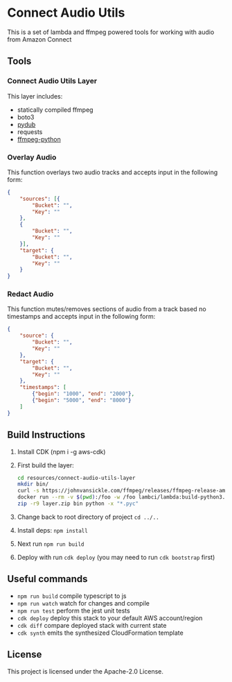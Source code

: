 # Connect Audio Utils

This is a set of lambda and ffmpeg powered tools for working with audio from Amazon Connect

## Tools

### Connect Audio Utils Layer

This layer includes:

* statically compiled ffmpeg
* boto3
* [pydub](https://github.com/jiaaro/pydub)
* requests
* [ffmpeg-python](https://github.com/kkroening/ffmpeg-python)

### Overlay Audio

This function overlays two audio tracks and accepts input in the following form:

```json
{
    "sources": [{
        "Bucket": "",
        "Key": ""
    },
    {
        "Bucket": "",
        "Key": ""
    }],
    "target": {
        "Bucket": "",
        "Key": ""
    }
}
```

### Redact Audio

This function mutes/removes sections of audio from a track based no timestamps and accepts input in the following form:

```json
{
    "source": {
        "Bucket": "",
        "Key": ""
    },
    "target": {
        "Bucket": "",
        "Key": ""
    },
    "timestamps": [
        {"begin": "1000", "end": "2000"},
        {"begin": "5000", "end": "8000"}
    ]
}
```

## Build Instructions

1. Install CDK (npm i -g aws-cdk)
1. First build the layer:

    ```bash
    cd resources/connect-audio-utils-layer
    mkdir bin/
    curl -s https://johnvansickle.com/ffmpeg/releases/ffmpeg-release-amd64-static.tar.xz | tar -xJC bin --strip=1 'ffmpeg-*-amd64-static/ffmpeg'
    docker run --rm -v $(pwd):/foo -w /foo lambci/lambda:build-python3.8 pip3 install -r requirements.txt -t python
    zip -r9 layer.zip bin python -x "*.pyc"
    ```

1. Change back to root directory of project `cd ../..`
1. Install deps: `npm install`
1. Next run `npm run build`
1. Deploy with run `cdk deploy` (you may need to run `cdk bootstrap` first)

## Useful commands

* `npm run build`   compile typescript to js
* `npm run watch`   watch for changes and compile
* `npm run test`    perform the jest unit tests
* `cdk deploy`      deploy this stack to your default AWS account/region
* `cdk diff`        compare deployed stack with current state
* `cdk synth`       emits the synthesized CloudFormation template

## License

This project is licensed under the Apache-2.0 License.

